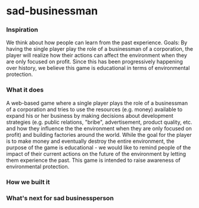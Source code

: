 # sad-businessman

### Inspiration

We think about how people can learn from the past experience. Goals: By having the single player play the role of a businessman of a corporation, the player will realize how their actions can affect the environment when they are only focused on profit. Since this has been progressively happening over history, we believe this game is educational in terms of environmental protection.

### What it does

A web-based game where a single player plays the role of a businessman of a corporation and tries to use the resources (e.g. money) available to expand his or her business by making decisions about development strategies (e.g. public relations, "bribe", advertisement, product quality, etc. and how they influence the the environment when they are only focused on profit) and building factories around the world. While the goal for the player is to make money and eventually destroy the entire environment, the purpose of the game is educational - we would like to remind people of the impact of their current actions on the future of the environment by letting them experience the past. This game is intended to raise awareness of environmental protection.

### How we built it

### What's next for sad businessperson

